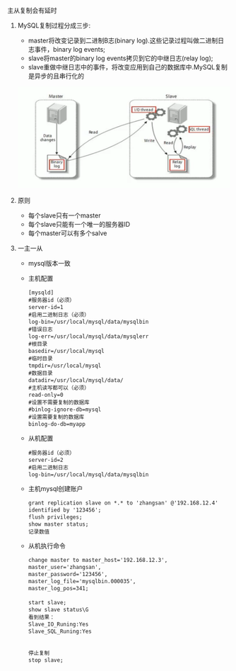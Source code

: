 主从复制会有延时

1. MySQL复制过程分成三步:

    * master将改变记录到二进制B志(binary log).这些记录过程叫做二进制日志事件，binary log events;
    * slave将master的binary log events拷贝到它的中继日志(relay log);
    * slave重做中继日志中的事件，将改变应用到自己的数据库中.MySQL复制是异步的且串行化的

    ![image-20210214134147212](../../图片/主从复制/image-20210214134147212.png)

2. 原则

    * 每个slave只有一个master
    * 每个slave只能有一个唯一的服务器ID
    * 每个master可以有多个salve

3. 一主一从

    * mysql版本一致

    * 主机配置

        ~~~
        [mysqld]
        #服务器id（必须）
        server-id=1
        #启用二进制日志（必须）
        log-bin=/usr/local/mysql/data/mysqlbin
        #错误日志
        log-err=/usr/local/mysql/data/mysqlerr
        #根目录
        basedir=/usr/local/mysql
        #临时目录
        tmpdir=/usr/local/mysql
        #数据目录
        datadir=/usr/local/mysql/data/
        #主机读写都可以（必须）
        read-only=0
        #设置不需要复制的数据库
        #binlog-ignore-db=mysql
        #设置需要复制的数据库
        binlog-do-db=myapp
        ~~~

    * 从机配置

        ~~~
        #服务器id（必须）
        server-id=2
        #启用二进制日志
        log-bin=/usr/local/mysql/data/mysqlbin
        ~~~

    * 主机mysql创建账户

        ~~~mysql
        grant replication slave on *.* to 'zhangsan' @'192.168.12.4' identified by '123456';
        flush privileges;
        show master status;
        记录数值
        ~~~

    * 从机执行命令

        ~~~mysql
        change master to master_host='192.168.12.3',
        master_user='zhangsan',
        master_password='123456',
        master_log_file='mysqlbin.000035',
        master_log_pos=341;
        
        start slave;
        show slave status\G
        看到结果：
        Slave_IO_Runing:Yes
        Slave_SQL_Runing:Yes
        
        
        停止复制
        stop slave;
        ~~~

        


